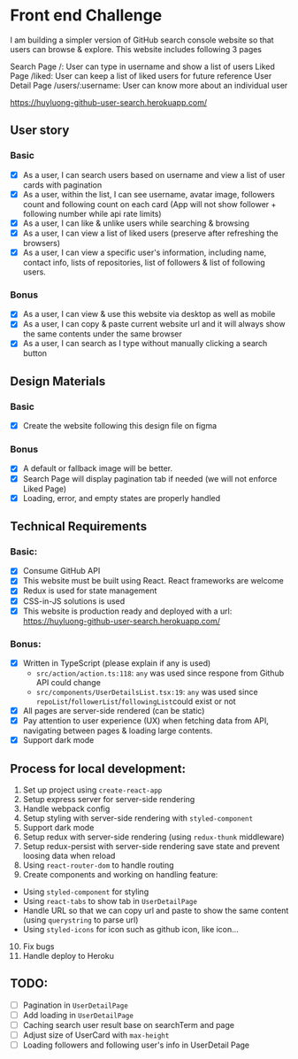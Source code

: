 # Front end Challenge

I am building a simpler version of GitHub search console website so that users can browse & explore. This website includes following 3 pages

Search Page /: User can type in username and show a list of users
Liked Page /liked: User can keep a list of liked users for future reference
User Detail Page /users/:username: User can know more about an individual user

https://huyluong-github-user-search.herokuapp.com/

## User story

### Basic
- [x] As a user, I can search users based on username and view a list of user cards with pagination
- [x] As a user, within the list, I can see username, avatar image, followers count and following count on each card (App will not show follower + following number while api rate limits)
- [x] As a user, I can like & unlike users while searching & browsing
- [x] As a user, I can view a list of liked users (preserve after refreshing the browsers)
- [x] As a user, I can view a specific user's information, including name, contact info, lists of repositories, list of followers & list of following users.

### Bonus
- [x] As a user, I can view & use this website via desktop as well as mobile
- [x] As a user, I can copy & paste current website url and it will always show the same contents under the same browser
- [x] As a user, I can search as I type without manually clicking a search button

## Design Materials

### Basic
- [x] Create the website following this design file on figma

### Bonus
- [x] A default or fallback image will be better.
- [x] Search Page will display pagination tab if needed (we will not enforce Liked Page)
- [x] Loading, error, and empty states are properly handled

## Technical Requirements

### Basic:
- [x] Consume GitHub API
- [x] This website must be built using React. React frameworks are welcome
- [x] Redux is used for state management
- [x] CSS-in-JS solutions is used
- [x] This website is production ready and deployed with a url: https://huyluong-github-user-search.herokuapp.com/

### Bonus:
- [x] Written in TypeScript (please explain if any is used)
  - `src/action/action.ts:118`: `any` was used since respone from Github API could change
  - `src/components/UserDetailsList.tsx:19`: `any` was used since `repoList`/`followerList`/`followingList`could exist or not
- [x] All pages are server-side rendered (can be static)
- [x] Pay attention to user experience (UX) when fetching data from API, navigating between pages & loading large contents.
- [x] Support dark mode

## Process for local development:
1. Set up project using `create-react-app`
2. Setup express server for server-side rendering
3. Handle webpack config
4. Setup styling with server-side rendering with `styled-component`
5. Support dark mode 
6. Setup redux with server-side rendering (using `redux-thunk` middleware) 
7. Setup redux-persist with server-side rendering save state and prevent loosing data when reload
8. Using `react-router-dom` to handle routing 
9. Create components and working on handling feature:
  - Using `styled-component` for styling
  - Using `react-tabs` to show tab in `UserDetailPage`
  - Handle URL so that we can copy url and paste to show the same content (using `querystring` to parse url)
  - Using `styled-icons` for icon such as github icon, like icon...
10. Fix bugs
11. Handle deploy to Heroku

## TODO:
- [ ] Pagination in `UserDetailPage`
- [ ] Add loading in `UserDetailPage`
- [ ] Caching search user result base on searchTerm and page
- [ ] Adjust size of UserCard with `max-height`
- [ ] Loading followers and following user's info in UserDetail Page
